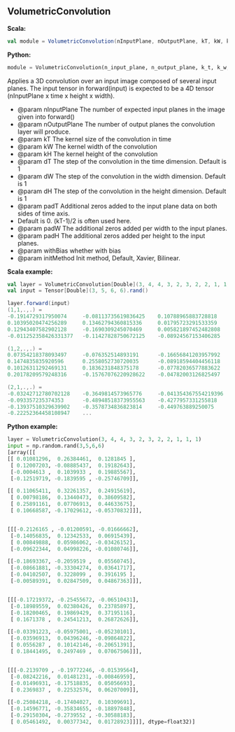 ## VolumetricConvolution ##

**Scala:**
```scala
val module = VolumetricConvolution(nInputPlane, nOutputPlane, kT, kW, kH)
```
**Python:**
```python
module = VolumetricConvolution(n_input_plane, n_output_plane, k_t, k_w, k_h)
```

Applies a 3D convolution over an input image composed of several input planes. The input tensor
in forward(input) is expected to be a 4D tensor (nInputPlane x time x height x width).
 * @param nInputPlane The number of expected input planes in the image given into forward()
 * @param nOutputPlane The number of output planes the convolution layer will produce.
 * @param kT The kernel size of the convolution in time
 * @param kW The kernel width of the convolution
 * @param kH The kernel height of the convolution
 * @param dT The step of the convolution in the time dimension. Default is 1
 * @param dW The step of the convolution in the width dimension. Default is 1
 * @param dH The step of the convolution in the height dimension. Default is 1
 * @param padT Additional zeros added to the input plane data on both sides of time axis.
 * Default is 0. (kT-1)/2 is often used here.
 * @param padW The additional zeros added per width to the input planes.
 * @param padH The additional zeros added per height to the input planes.
 * @param withBias whether with bias
 * @param initMethod Init method, Default, Xavier, Bilinear.
 
**Scala example:**
```scala
val layer = VolumetricConvolution[Double](3, 4, 4, 3, 2, 3, 2, 2, 1, 1, 1)
val input = Tensor[Double](3, 5, 6, 6).rand()

layer.forward(input)
(1,1,.,.) =
-0.1914729317950074     -0.08113735619836425    0.10788965883728818
0.10395020474256289     0.13462794360815336     0.01795723291533359
0.12943407582902128     -0.1690309245070469     0.005821897452482808
-0.011252358426331377   -0.11427828750672125    -0.08924567153406285

(1,2,.,.) =
0.07354218378093497     -0.076352514893191      -0.16656841203957992
0.1474835835920596      0.2558052730720035      -0.08918594404456118
0.10126311292469131     0.1836231848375178      -0.07782036577883622
0.20178209579248316     -0.15767076220928622    -0.04782003126825497

(2,1,.,.) =
-0.03242712780702128    -0.3649814573965776     -0.041354367554219396
-0.093357235374353      -0.48948518373955563    -0.4277957331255818
-0.13937510329639902    -0.3578734836823814     -0.449763889250075
-0.22252364458108947    ...
```

**Python example:**
```python
layer = VolumetricConvolution(3, 4, 4, 3, 2, 3, 2, 2, 1, 1, 1)
input = np.random.rand(3,5,6,6)
[array([[
[[ 0.01081296,  0.26384461,  0.1281845 ],
 [ 0.12007203, -0.08885437,  0.19182643],
 [-0.0004613 ,  0.1039933 ,  0.19885567],
 [-0.12519719, -0.1839595 , -0.25746709]],

[[ 0.11065411,  0.32261357,  0.24915619],
 [ 0.00798186,  0.13440473,  0.38609582],
 [ 0.25891161,  0.07706913,  0.44633675],
 [ 0.10668587, -0.17029612, -0.05370832]]],


[[[-0.2126165 , -0.01200591, -0.01666662],
 [-0.14056835,  0.12342533,  0.06915439],
 [ 0.00849888,  0.05986062, -0.03426152],
 [-0.09622344,  0.04998226, -0.01080746]],

[[-0.18693367, -0.2059519 ,  0.05560745],
 [-0.08661881, -0.33304274,  0.03641717],
 [-0.04102507,  0.3228099 ,  0.3916195 ],
 [-0.00589391,  0.02847509,  0.04867363]]],


[[[-0.17219372, -0.25455672, -0.06510431],
 [-0.18989559,  0.02380426,  0.23785897],
 [-0.18200465,  0.19869429,  0.37195116],
 [ 0.1671378 ,  0.24541213,  0.26872626]],

[[-0.03391223, -0.05975001, -0.05230101],
 [-0.03596913,  0.04396246, -0.09864822],
 [ 0.0556287 ,  0.10142146, -0.20651391],
 [ 0.18441495,  0.2497469 ,  0.07067506]]],


[[[-0.2139709 , -0.19772246, -0.01539564],
 [-0.08242216,  0.01481231, -0.00846959],
 [-0.01496931, -0.17518835,  0.05056693],
 [ 0.2369837 ,  0.22532576,  0.06207009]],

[[-0.25084218, -0.17404027,  0.10309691],
 [-0.14596771, -0.35834655, -0.18897848],
 [-0.29150304, -0.2739552 , -0.30588183],
 [ 0.05461492,  0.00377342,  0.01728923]]]], dtype=float32)]
```
